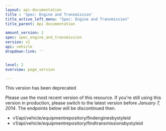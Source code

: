 ```yaml
---
layout: api-documentation
title : 'Spec: Engine and Transmission'
title_active_left_menu: "Spec: Engine and Transmission"
title_parent: Api documentation

amount_version: 2
spec: spec_engine_and_transmission
version: v1
api: vehicle
dropdown-link: ''


level: 2
overview: page_version

---
```


<div class="notification-message">
<p>This version has been deprecated</p>

 <p>Please use the most recent version of this resource. If you're still using this version in production, please switch to the latest version before <i>January 7, 2014</i>. The  endpoints below will be discontinued then.</p>
</div>

* v1/api/vehicle/equipmentrepository/findenginesbystyleid
* v1/api/vehicle/equipmentrepository/findtransmissionsbystyleid